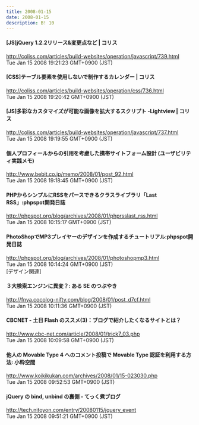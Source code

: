 ```yaml
---
title: 2008-01-15
date: 2008-01-15
description: B! 10
---
```


####   [JS]jQuery 1.2.2リリース&変更点など | コリス
http://coliss.com/articles/build-websites/operation/javascript/739.html<br>
Tue Jan 15 2008 19:21:23 GMT+0900 (JST)<br>


####   [CSS]テーブル要素を使用しないで制作するカレンダー | コリス
http://coliss.com/articles/build-websites/operation/css/736.html<br>
Tue Jan 15 2008 19:20:42 GMT+0900 (JST)<br>


####   [JS]多彩なカスタマイズが可能な画像を拡大するスクリプト -Lightview | コリス
http://coliss.com/articles/build-websites/operation/javascript/737.html<br>
Tue Jan 15 2008 19:19:55 GMT+0900 (JST)<br>


#### 個人プロフィールからの引用を考慮した携帯サイトフォーム設計 (ユーザビリティ実践メモ)
http://www.bebit.co.jp/memo/2008/01/post_92.html<br>
Tue Jan 15 2008 19:18:45 GMT+0900 (JST)<br>


#### PHPからシンプルにRSSをパースできるクラスライブラリ「Last RSS」:phpspot開発日誌
http://phpspot.org/blog/archives/2008/01/phprsslast_rss.html<br>
Tue Jan 15 2008 10:15:17 GMT+0900 (JST)<br>


#### PhotoShopでMP3プレイヤーのデザインを作成するチュートリアル:phpspot開発日誌
http://phpspot.org/blog/archives/2008/01/photoshopmp3.html<br>
Tue Jan 15 2008 10:14:24 GMT+0900 (JST)<br>
[デザイン関連]


#### ３大検索エンジンに異変？: ある SE のつぶやき
http://fnya.cocolog-nifty.com/blog/2008/01/post_d7cf.html<br>
Tue Jan 15 2008 10:11:36 GMT+0900 (JST)<br>


#### CBCNET - 土日 Flash のススメ(3)：ブログで紹介したくなるサイトとは？
http://www.cbc-net.com/article/2008/01/trick7_03.php<br>
Tue Jan 15 2008 10:09:58 GMT+0900 (JST)<br>


#### 他人の Movable Type 4 へのコメント投稿で Movable Type 認証を利用する方法: 小粋空間
http://www.koikikukan.com/archives/2008/01/15-023030.php<br>
Tue Jan 15 2008 09:52:53 GMT+0900 (JST)<br>


#### jQuery の bind, unbind の裏側 - てっく煮ブログ
http://tech.nitoyon.com/entry/20080115/jquery_event<br>
Tue Jan 15 2008 09:51:21 GMT+0900 (JST)<br>


